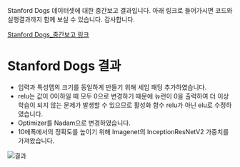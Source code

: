 Stanford Dogs 데이터셋에 대한 중간보고 결과입니다. 아래 링크로 들어가시면 코드와 실행결과까지 함께 보실 수 있습니다.
감사합니다.

[Stanford Dogs_중간보고 링크](https://colab.research.google.com/drive/1VZa0zMaam7xlg50GA8antUnHBLwXn__j?usp=sharing)

# Stanford Dogs 결과
- 입력과 특성맵의 크기를 동일하게 만들기 위해 세임 패딩 추가하였습니다.
- relu는 값이 0이하일 때 모두 0으로 변경하기 때문에 뉴런이 0을 출력하여 더 이상 학습이 되지 않는 문제가 발생할 수 있으므로 활성화 함수 relu가 아닌 elu로 수정하였습니다.
- Optimizer를 Nadam으로 변경하였습니다.
- 10에폭에서의 정확도를 높이기 위해 Imagenet의 InceptionResNetV2 가중치를 가져왔습니다.


![결과](https://github.com/elmellamo/ML_Image_Classification_Team4/assets/90952132/5d580a2b-cd8d-4f60-9549-cc4d20d56d91)

